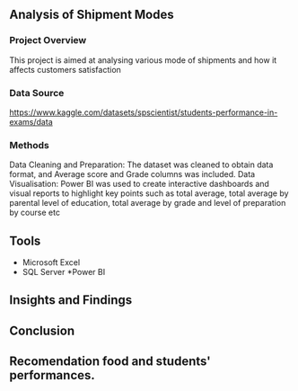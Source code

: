 ## Analysis of Shipment Modes

### Project Overview
This project is aimed at analysing various mode of shipments and how it affects customers satisfaction
### Data Source
https://www.kaggle.com/datasets/spscientist/students-performance-in-exams/data

### Methods
Data Cleaning and Preparation: The dataset was cleaned to obtain data format, and Average score and Grade columns was included.
Data Visualisation: Power BI was used to create interactive dashboards and visual reports to highlight key points such as total average, total average by parental level of education, total average by grade and level of preparation by course etc
## Tools
* Microsoft Excel
* SQL Server
*Power BI
## Insights and Findings


## Conclusion


## Recomendation food and students' performances.
